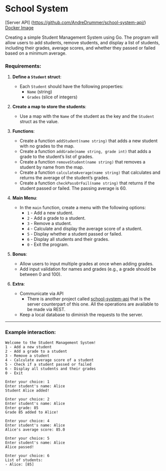 
# School System

[Server API] (https://github.com/AndreDrummer/school-system-api/)
[Docker Image](https://hub.docker.com/r/asfsengineer/schoolsystem)

Creating a simple Student Management System using Go. The program will allow users to add students, remove students, and display a list of students, including their grades, average scores, and whether they passed or failed based on a minimum average.

### **Requirements:**

1. **Define a `Student` struct**:
   - Each `Student` should have the following properties:
     - `Name` (string)
     - `Grades` (slice of integers)

2. **Create a map to store the students**:
   - Use a map with the `Name` of the student as the key and the `Student` struct as the value.

3. **Functions**:
   - Create a function `addStudent(name string)` that adds a new student with no grades to the map.
   - Create a function `addGrade(name string, grade int)` that adds a grade to the student’s list of grades.
   - Create a function `removeStudent(name string)` that removes a student by name from the map.
   - Create a function `calculateAverage(name string)` that calculates and returns the average of the student’s grades.
   - Create a function `checkPassOrFail(name string)` that returns if the student passed or failed. The passing average is 60.

4. **Main Menu**:
   - In the `main` function, create a menu with the following options:
     - `1` - Add a new student.
     - `2` - Add a grade to a student.
     - `3` - Remove a student.
     - `4` - Calculate and display the average score of a student.
     - `5` - Display whether a student passed or failed.
     - `6` - Display all students and their grades.
     - `0` - Exit the program.

5. **Bonus**:
   - Allow users to input multiple grades at once when adding grades.
   - Add input validation for names and grades (e.g., a grade should be between 0 and 100).

6. **Extra**:
   - Communicate via API
     - There is another project called [school-system-api](https://github.com/AndreDrummer/school-system-api) that is the server counterpart of this one. All the operations are available to be made via REST.
   - Keep a local database to diminish the requests to the server.

---

### **Example interaction**:

```
Welcome to the Student Management System!
1 - Add a new student
2 - Add a grade to a student
3 - Remove a student
4 - Calculate average score of a student
5 - Check if a student passed or failed
6 - Display all students and their grades
0 - Exit

Enter your choice: 1
Enter student's name: Alice
Student Alice added!

Enter your choice: 2
Enter student's name: Alice
Enter grade: 85
Grade 85 added to Alice!

Enter your choice: 4
Enter student's name: Alice
Alice's average score: 85.0

Enter your choice: 5
Enter student's name: Alice
Alice passed!

Enter your choice: 6
List of students:
- Alice: [85]
```
